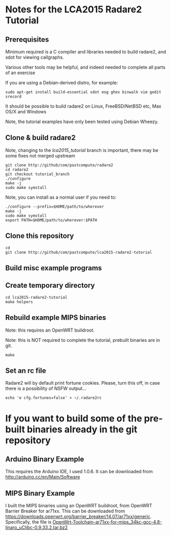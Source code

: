 # Notes for the LCA2015 Radare2 Tutorial

## Prerequisites

Minimum required is a C compiler and libraries needed to build radare2, and xdot for viewing callgraphs.

Various other tools may be helpful, and indeed needed to complete all parts of an exercise

If you are using a Debian-derived distro, for example:

    sudo apt-get install build-essential xdot eog ghex binwalk vim gedit srecord

It should be possible to build radare2 on Linux, FreeBSD/NetBSD etc, Max OS/X and Windows

Note, the tutorial examples have only been tested using Debian Wheezy.

## Clone & build radare2

Note, changing to the *lca2015_tutorial* branch is important, there may be some fixes not merged upstream

    git clone http://github/com/pastcompute/radare2
    cd radare2
    git checkout tutorial_branch
    ./configure
    make -j
    sudo make symstall

Note, you can install as a normal user if you need to:

    ./configure --prefix=$HOME/path/to/wherever
    make -j
    sudo make symstall
    export PATH=$HOME/path/to/wherever:$PATH

## Clone this repository

    cd
    git clone http://github/com/pastcompute/lca2015-radare2-tutorial

## Build misc example programs

## Create temporary directory

    cd lca2015-radare2-tutorial
    make helpers

## Rebuild example MIPS binaries

Note: this requires an OpenWRT buildroot.

Note: this is NOT required to complete the tutorial, prebuilt binaries are in git.

    make

## Set an rc file

Radare2 will by default print fortune cookies.
Please, turn this off, in case there is a possibility of NSFW output...

    echo 'e cfg.fortunes=false' > ~/.radare2rc

# If you want to build some of the pre-built binaries already in the git repository

## Arduino Binary Example

This requires the Arduino IDE, I used 1.0.6. It can be downloaded from http://arduino.cc/en/Main/Software

## MIPS Binary Example

I built the MIPS binaries using an OpenWRT buildroot, from OpenWRT Barrier Breaker for ar71xx.
This can be downloaded from https://downloads.openwrt.org/barrier_breaker/14.07/ar71xx/generic.
Specifically, the file is [OpenWrt-Toolchain-ar71xx-for-mips_34kc-gcc-4.8-linaro_uClibc-0.9.33.2.tar.bz2](https://downloads.openwrt.org/barrier_breaker/14.07/ar71xx/generic/OpenWrt-Toolchain-ar71xx-for-mips_34kc-gcc-4.8-linaro_uClibc-0.9.33.2.tar.bz2)

